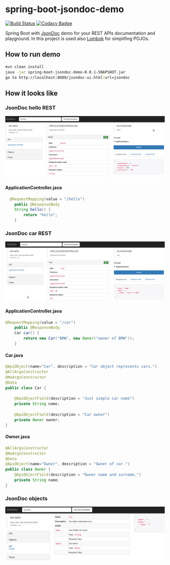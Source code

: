 # spring-boot-jsondoc-demo #

[![Build Status](https://travis-ci.org/travis-examples/travis-java-ant-example.svg?branch=master)](https://travis-ci.org/peterszatmary/spring-boot-jsondoc-demo)
[![Codacy Badge](https://api.codacy.com/project/badge/Grade/1059cf60bb4b4de7aed78f2ffe57ea4d)](https://www.codacy.com/app/peterszatmary/spring-boot-jsondoc-demo?utm_source=github.com&amp;utm_medium=referral&amp;utm_content=peterszatmary/spring-boot-jsondoc-demo&amp;utm_campaign=Badge_Grade)

Spring Boot with [JsonDoc](http://jsondoc.org/) demo for your REST APIs documentation and playground. In this project is used also [Lombok](https://projectlombok.org/) for simplifing POJOs.

## How to run demo ##

```bash
mvn clean install
java -jar spring-boot-jsondoc-demo-0.0.1-SNAPSHOT.jar
go to http://localhost:8080/jsondoc-ui.html?url=jsondoc
```

## How it looks like ##

### JsonDoc hello REST ###

![1](https://github.com/peterszatmary/just-like-that/blob/master/imgs/spring-boot-jsondoc-demo/hello.png)

#### ApplicationController.java ####

```java
  @RequestMapping(value = "/hello")
    public @ResponseBody
    String hello() {
        return "hello";
    }
```

### JsonDoc car REST ###

![2](https://github.com/peterszatmary/just-like-that/blob/master/imgs/spring-boot-jsondoc-demo/jsondoc-car.png)

#### ApplicationController.java ####

```java
@RequestMapping(value = "/car")
    public @ResponseBody
    Car car() {
        return new Car("BMW", new Owner("owner of BMW"));
    }
```

#### Car.java ####

```java
@ApiObject(name="Car", description = "Car object represents cars.")
@AllArgsConstructor
@NoArgsConstructor
@Data
public class Car {

    @ApiObjectField(description = "Just simple car name")
    private String name;

    @ApiObjectField(description = "Car owner")
    private Owner owner;
}
```

#### Owner.java ####

```java
@AllArgsConstructor
@NoArgsConstructor
@Data
@ApiObject(name="Owner", description = "Owner of car.")
public class Owner {
    @ApiObjectField(description = "Owner name and surname.")
    private String name;
}
```

### JsonDoc objects ###

![3](https://github.com/peterszatmary/just-like-that/blob/master/imgs/spring-boot-jsondoc-demo/jsondocOwner.png)